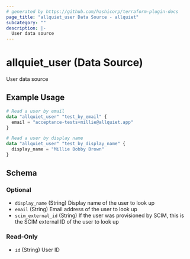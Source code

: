 ```yaml
---
# generated by https://github.com/hashicorp/terraform-plugin-docs
page_title: "allquiet_user Data Source - allquiet"
subcategory: ""
description: |-
  User data source
---
```


# allquiet_user (Data Source)

User data source

## Example Usage

```terraform
# Read a user by email
data "allquiet_user" "test_by_email" {
  email = "acceptance-tests+millie@allquiet.app"
}

# Read a user by display name
data "allquiet_user" "test_by_display_name" {
  display_name = "Millie Bobby Brown"
}
```

<!-- schema generated by tfplugindocs -->
## Schema

### Optional

- `display_name` (String) Display name of the user to look up
- `email` (String) Email address of the user to look up
- `scim_external_id` (String) If the user was provisioned by SCIM, this is the SCIM external ID of the user to look up

### Read-Only

- `id` (String) User ID

